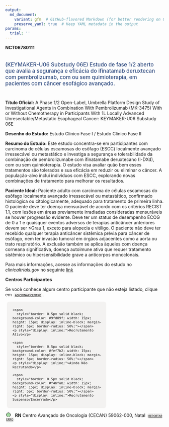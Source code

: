 ```yaml
---
output: 
  md_document:
    variant: gfm  # GitHub-flavored Markdown (for better rendering on GitHub)
    preserve_yaml: true  # Keep YAML metadata in the output
params:
  trial: ''
---
```


<script async src="https://scripts.simpleanalyticscdn.com/latest.js"></script>

**NCT06780111**

<div style="padding: 5px 5px 5px 0px; font-size: 1.20em; font-weight: 500; color: #2E4A7F; text-align: left; margin-bottom: 20px">

(KEYMAKER-U06 Substudy 06E) Estudo de fase 1/2 aberto que avalia a
segurança e eficácia do ifinatamab deruxtecan com pembrolizumab, com ou
sem quimioterapia, em pacientes com câncer esofágico avançado.

</div>

**Título Oficial:** A Phase 1/2 Open-Label, Umbrella Platform Design
Study of Investigational Agents in Combination With Pembrolizumab
(MK-3475) With or Without Chemotherapy in Participants With 1L Locally
Advanced Unresectable/Metastatic Esophageal Cancer: KEYMAKER-U06
Substudy 06E

**Desenho do Estudo:** Estudo Clinico Fase I / Estudo Clinico Fase II

**Resumo do Estudo:** Este estudo concentra-se em participantes com
carcinoma de células escamosas do esôfago (ESCC) localmente avançado
irressecável ou metastático e investiga a segurança e tolerabilidade da
combinação de pembrolizumabe com ifinatamabe deruxtecano (I-DXd), com ou
sem quimioterapia. O estudo visa avaliar quão bem esses tratamentos são
tolerados e sua eficácia em reduzir ou eliminar o câncer. A
população-alvo inclui indivíduos com ESCC, explorando novas combinações
de tratamento para melhorar os resultados.

**Paciente Ideal:** Paciente adulto com carcinoma de células escamosas
do esôfago localmente avançado irressecável ou metastático, confirmado
histológica ou citologicamente, adequado para tratamento de primeira
linha. O paciente deve ter doença mensurável de acordo com os critérios
RECIST 1.1, com lesões em áreas previamente irradiadas consideradas
mensuráveis se houver progressão evidente. Deve ter um status de
desempenho ECOG de 0 a 1 e quaisquer eventos adversos de terapias
anticâncer anteriores devem ser ≤Grau 1, exceto para alopecia e
vitiligo. O paciente não deve ter recebido qualquer terapia anticâncer
sistêmica prévia para câncer de esôfago, nem ter invasão tumoral em
órgãos adjacentes como a aorta ou trato respiratório. A exclusão também
se aplica àqueles com doença corneana significativa, doença autoimune
ativa que requer tratamento sistêmico ou hipersensibilidade grave a
anticorpos monoclonais.

Para mais informações, acesse as informações do estudo no
*clinicaltrials.gov* no seguinte
[link](https://clinicaltrials.gov/ct2/show/NCT06780111)

**Centros Participantes**

Se você conhece algum centro participante que não esteja listado, clique
em
<span style="color: #2E4A7F; margin-left: 2px; padding: 4px; background-color: #f3f2f1; border-radius: 8px; font-weight: 500; font-size: 0.6em"><a
href="https://cancertrialsbr.shinyapps.io/formsapp?study_nct_id=NCT06780111&amp;location_id=N%2FA&amp;location_full_name=N%2FA&amp;form_type=Adicionar%20Centro"
target="_blank">ADICIONAR CENTRO</a></span>.

<div style="margin-bottom: 8px; margin-left: 5px; padding: 8px; max-width: 300px; background-color: #f3f2f1; border-radius: 8px; font-size: 0.9em">

<div style="margin-left: 10px;">

    <span 
      style="border: 0.5px solid black; background-color: #9fd89f; width: 15px; height: 15px; display: inline-block; margin-right: 5px; border-radius: 50%;"></span>
    <p style="display: inline;">Recrutamento Ativo</p>

</div>

<div style="margin-left: 10px;">

    <span 
      style="border: 0.5px solid black; background-color: #fef7b2; width: 15px; height: 15px; display: inline-block; margin-right: 5px; border-radius: 50%;"></span>
    <p style="display: inline;">Ainda Não Recrutando</p>

</div>

<div style="margin-left: 10px;">

    <span 
      style="border: 0.5px solid black; background-color: #f4bfab; width: 15px; height: 15px; display: inline-block; margin-right: 5px; border-radius: 50%;"></span>
    <p style="display: inline;">Recrutamento Suspenso/Encerrado</p>

</div>

</div>

<div style="margin: 3px;">

<span style="border: 0.5px solid black; display: inline-block; width: 12px; height: 12px; border-radius: 50%; margin-right: 10px; padding-bottom: 0px; background-color: #9fd89f;"></span>
<b>RN</b> Centro Avançado de Oncologia (CECAN) 59062-000, Natal
<span style="color: #2E4A7F; margin-left: 2px; padding: 4px; background-color: #f3f2f1; border-radius: 8px; font-weight: 500; font-size: 0.6em"><a
href="https://cancertrialsbr.shinyapps.io/formsapp?study_nct_id=NCT06780111&amp;location_id=LIGANORTERIOGRANDENSECONTRAOCANCERSITE1301NATALRIOGRANDEDONORTE59062000BRAZIL&amp;location_full_name=Centro%20Avan%C3%A7ado%20de%20Oncologia%20%28CECAN%29%2C%2059062-000%2C%20Natal&amp;form_type=Reportar%20Erro"
target="_blank">REPORTAR ERRO</a></span>

</div>
